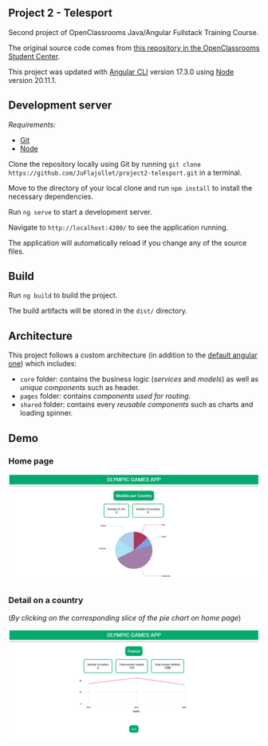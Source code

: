 ## Project 2 - Telesport

Second project of OpenClassrooms Java/Angular Fullstack Training Course.

The original source code comes from [this repository in the OpenClassrooms Student Center](https://github.com/OpenClassrooms-Student-Center/Developpez-le-front-end-en-utilisant-Angular).

This project was updated with [Angular CLI](https://github.com/angular/angular-cli) version 17.3.0 using [Node](https://docs.npmjs.com/about-npm) version 20.11.1.

## Development server

_Requirements:_
- [Git](https://git-scm.com/book/en/v2/Getting-Started-Installing-Git)
- [Node](https://docs.npmjs.com/downloading-and-installing-node-js-and-npm)

Clone the repository locally using Git by running `git clone https://github.com/JuFlajollet/project2-telesport.git` in a terminal.

Move to the directory of your local clone and run `npm install` to install the necessary dependencies.

Run `ng serve` to start a development server.

Navigate to `http://localhost:4200/` to see the application running.

The application will automatically reload if you change any of the source files.

## Build

Run `ng build` to build the project.

The build artifacts will be stored in the `dist/` directory.

## Architecture

This project follows a custom architecture (in addition to the [default angular one](https://angular.io/guide/file-structure)) which includes:

- `core` folder: contains the business logic (_services_ and _models_) as well as _unique components_ such as header.
- `pages` folder: contains _components used for routing_.
- `shared` folder: contains every _reusable components_ such as charts and loading spinner.

## Demo

### Home page

![Image of the home page](src/assets/img/homepage.PNG)

###  Detail on a country 
(_By clicking on the corresponding slice of the pie chart on home page_)

![Image of the detail page](src/assets/img/detailpage.PNG)



